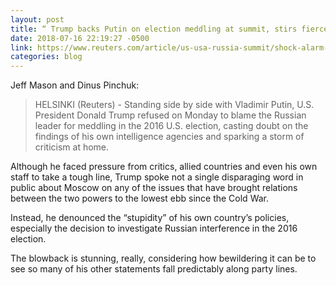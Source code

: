 ```yaml
---
layout: post
title: “ Trump backs Putin on election meddling at summit, stirs fierce criticism”
date: 2018-07-16 22:19:27 -0500
link: https://www.reuters.com/article/us-usa-russia-summit/shock-alarm-as-trump-backs-putin-on-election-meddling-at-summit-idUSKBN1K601D?feedType=RSS&feedName=politicsNews
categories: blog
---
```

Jeff Mason and Dinus Pinchuk:

> HELSINKI (Reuters) - Standing side by side with Vladimir Putin, U.S. President Donald Trump refused on Monday to blame the Russian leader for meddling in the 2016 U.S. election, casting doubt on the findings of his own intelligence agencies and sparking a storm of criticism at home.
>
Although he faced pressure from critics, allied countries and even his own staff to take a tough line, Trump spoke not a single disparaging word in public about Moscow on any of the issues that have brought relations between the two powers to the lowest ebb since the Cold War.
>
Instead, he denounced the “stupidity” of his own country’s policies, especially the decision to investigate Russian interference in the 2016 election.

The blowback is stunning, really, considering how bewildering it can be to see so many of his other statements fall predictably along party lines. 